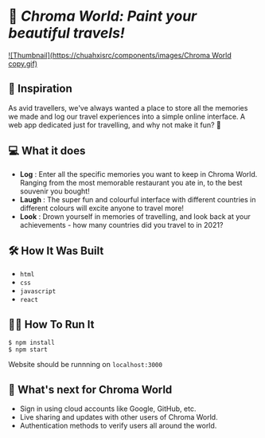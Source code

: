 # 🛫 *Chroma World: Paint your beautiful travels!*

[![Thumbnail](https://chuahxisrc/components/images/Chroma World copy.gif)](https://devpost.com/software/travel-in-colours)

## 🧠 **Inspiration**
As avid travellers, we've always wanted a place to store all the memories we made and log our travel experiences into a simple online interface. A web app dedicated just for travelling, and why not make it fun? 🌈

## 💻 What it does
* **Log** : Enter all the specific memories you want to keep in Chroma World. Ranging from the most memorable restaurant you ate in, to the best souvenir you bought!
* **Laugh** : The super fun and colourful interface with different countries in different colours will excite anyone to travel more!
* **Look** : Drown yourself in memories of travelling, and look back at your achievements - how many countries did you travel to in 2021?

## 🛠 **How It Was Built**
* `html`
* `css`
* `javascript`
* `react`

## 🏃🏻 **How To Run It**
```
$ npm install
$ npm start
```
Website should be runnning on ```localhost:3000```

## 📅 **What's next for Chroma World**
* Sign in using cloud accounts like Google, GitHub, etc.
* Live sharing and updates with other users of Chroma World.
* Authentication methods to verify users all around the world.
